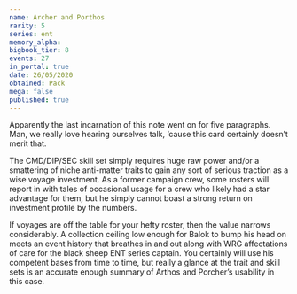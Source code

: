 ```yaml
---
name: Archer and Porthos
rarity: 5
series: ent
memory_alpha:
bigbook_tier: 8
events: 27
in_portal: true
date: 26/05/2020
obtained: Pack
mega: false
published: true
---
```


Apparently the last incarnation of this note went on for five paragraphs. Man, we really love hearing ourselves talk, ‘cause this card certainly doesn’t merit that.

The CMD/DIP/SEC skill set simply requires huge raw power and/or a smattering of niche anti-matter traits to gain any sort of serious traction as a wise voyage investment. As a former campaign crew, some rosters will report in with tales of occasional usage for a crew who likely had a star advantage for them, but he simply cannot boast a strong return on investment profile by the numbers.

If voyages are off the table for your hefty roster, then the value narrows considerably. A collection ceiling low enough for Balok to bump his head on meets an event history that breathes in and out along with WRG affectations of care for the black sheep ENT series captain. You certainly will use his competent bases from time to time, but really a glance at the trait and skill sets is an accurate enough summary of Arthos and Porcher’s usability in this case.
